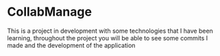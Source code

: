 # CollabManage
 This is a project in development with some technologies that I have been learning, throughout the project you will be able to see some commits I made and the development of the application
